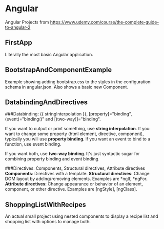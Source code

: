 # Angular
Angular Projects from https://www.udemy.com/course/the-complete-guide-to-angular-2

## FirstApp
Literally the most basic Angular application.

## BootstrapAndComponentExample
Example showing adding bootstrap.css to the styles in the configuration schema in angular.json.
Also shows a basic new Component.

## DatabindingAndDirectives
###Databinding: {{ stringInterpolation }}, [property]="binding", (event)="binding()" and [(two-way)]="binding".

If you want to output or print something, use **string interpolation**.
If you want to change some property (html element, directive, component), typically you will use **property binding**.
If you want an event to bind to a function, use event binding.

If you want both, use **two-way binding**. It's just syntactic sugar for combining property binding and event binding.

###Directives: Components, Structural directives, Attribute directives
**Components**: Directives with a template.
**Structural directives**: Change DOM layout by adding/removing elements. Examples are \*ngIf, \*ngFor.
**Attribute directives**: Change appearance or behavior of an element, component, or other directive. Examples are [ngStyle], [ngClass].


## ShoppingListWithRecipes
An actual small project using nested components to display a recipe list and shopping list with options to manage both.

